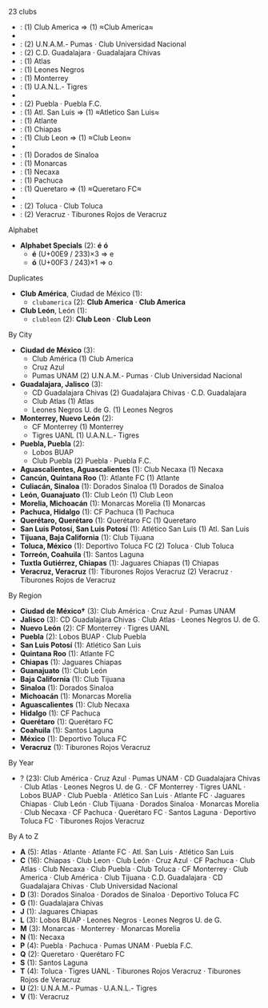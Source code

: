 23 clubs

-  : (1) Club America ⇒ (1) ≈Club America≈
- 
-  : (2) U.N.A.M.- Pumas · Club Universidad Nacional
-  : (2) C.D. Guadalajara · Guadalajara Chivas
-  : (1) Atlas
-  : (1) Leones Negros
-  : (1) Monterrey
-  : (1) U.A.N.L.- Tigres
- 
-  : (2) Puebla · Puebla F.C.
-  : (1) Atl. San Luis ⇒ (1) ≈Atletico San Luis≈
-  : (1) Atlante
-  : (1) Chiapas
-  : (1) Club Leon ⇒ (1) ≈Club Leon≈
- 
-  : (1) Dorados de Sinaloa
-  : (1) Monarcas
-  : (1) Necaxa
-  : (1) Pachuca
-  : (1) Queretaro ⇒ (1) ≈Queretaro FC≈
- 
-  : (2) Toluca · Club Toluca
-  : (2) Veracruz · Tiburones Rojos de Veracruz




Alphabet

- **Alphabet Specials** (2):  **é**  **ó** 
  - **é** (U+00E9 / 233)×3 ⇒ e
  - **ó** (U+00F3 / 243)×1 ⇒ o




Duplicates

- **Club América**, Ciudad de México (1):
  - `clubamerica` (2): **Club America** · **Club America**
- **Club León**, León (1):
  - `clubleon` (2): **Club Leon** · **Club Leon**




By City

- **Ciudad de México** (3): 
  - Club América  (1) Club America
  - Cruz Azul 
  - Pumas UNAM  (2) U.N.A.M.- Pumas · Club Universidad Nacional
- **Guadalajara, Jalisco** (3): 
  - CD Guadalajara Chivas  (2) Guadalajara Chivas · C.D. Guadalajara
  - Club Atlas  (1) Atlas
  - Leones Negros U. de G.  (1) Leones Negros
- **Monterrey, Nuevo León** (2): 
  - CF Monterrey  (1) Monterrey
  - Tigres UANL  (1) U.A.N.L.- Tigres
- **Puebla, Puebla** (2): 
  - Lobos BUAP 
  - Club Puebla  (2) Puebla · Puebla F.C.
- **Aguascalientes, Aguascalientes** (1): Club Necaxa  (1) Necaxa
- **Cancún, Quintana Roo** (1): Atlante FC  (1) Atlante
- **Culiacán, Sinaloa** (1): Dorados Sinaloa  (1) Dorados de Sinaloa
- **León, Guanajuato** (1): Club León  (1) Club Leon
- **Morelia, Michoacán** (1): Monarcas Morelia  (1) Monarcas
- **Pachuca, Hidalgo** (1): CF Pachuca  (1) Pachuca
- **Querétaro, Querétaro** (1): Querétaro FC  (1) Queretaro
- **San Luis Potosí, San Luis Potosí** (1): Atlético San Luis  (1) Atl. San Luis
- **Tijuana, Baja California** (1): Club Tijuana 
- **Toluca, México** (1): Deportivo Toluca FC  (2) Toluca · Club Toluca
- **Torreón, Coahuila** (1): Santos Laguna 
- **Tuxtla Gutiérrez, Chiapas** (1): Jaguares Chiapas  (1) Chiapas
- **Veracruz, Veracruz** (1): Tiburones Rojos Veracruz  (2) Veracruz · Tiburones Rojos de Veracruz




By Region

- **Ciudad de México†** (3):   Club América · Cruz Azul · Pumas UNAM
- **Jalisco** (3):   CD Guadalajara Chivas · Club Atlas · Leones Negros U. de G.
- **Nuevo León** (2):   CF Monterrey · Tigres UANL
- **Puebla** (2):   Lobos BUAP · Club Puebla
- **San Luis Potosí** (1):   Atlético San Luis
- **Quintana Roo** (1):   Atlante FC
- **Chiapas** (1):   Jaguares Chiapas
- **Guanajuato** (1):   Club León
- **Baja California** (1):   Club Tijuana
- **Sinaloa** (1):   Dorados Sinaloa
- **Michoacán** (1):   Monarcas Morelia
- **Aguascalientes** (1):   Club Necaxa
- **Hidalgo** (1):   CF Pachuca
- **Querétaro** (1):   Querétaro FC
- **Coahuila** (1):   Santos Laguna
- **México** (1):   Deportivo Toluca FC
- **Veracruz** (1):   Tiburones Rojos Veracruz




By Year

- ? (23):   Club América · Cruz Azul · Pumas UNAM · CD Guadalajara Chivas · Club Atlas · Leones Negros U. de G. · CF Monterrey · Tigres UANL · Lobos BUAP · Club Puebla · Atlético San Luis · Atlante FC · Jaguares Chiapas · Club León · Club Tijuana · Dorados Sinaloa · Monarcas Morelia · Club Necaxa · CF Pachuca · Querétaro FC · Santos Laguna · Deportivo Toluca FC · Tiburones Rojos Veracruz






By A to Z

- **A** (5): Atlas · Atlante · Atlante FC · Atl. San Luis · Atlético San Luis
- **C** (16): Chiapas · Club Leon · Club León · Cruz Azul · CF Pachuca · Club Atlas · Club Necaxa · Club Puebla · Club Toluca · CF Monterrey · Club America · Club América · Club Tijuana · C.D. Guadalajara · CD Guadalajara Chivas · Club Universidad Nacional
- **D** (3): Dorados Sinaloa · Dorados de Sinaloa · Deportivo Toluca FC
- **G** (1): Guadalajara Chivas
- **J** (1): Jaguares Chiapas
- **L** (3): Lobos BUAP · Leones Negros · Leones Negros U. de G.
- **M** (3): Monarcas · Monterrey · Monarcas Morelia
- **N** (1): Necaxa
- **P** (4): Puebla · Pachuca · Pumas UNAM · Puebla F.C.
- **Q** (2): Queretaro · Querétaro FC
- **S** (1): Santos Laguna
- **T** (4): Toluca · Tigres UANL · Tiburones Rojos Veracruz · Tiburones Rojos de Veracruz
- **U** (2): U.N.A.M.- Pumas · U.A.N.L.- Tigres
- **V** (1): Veracruz




